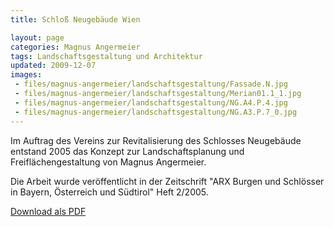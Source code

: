 ```yaml
---
title: Schloß Neugebäude Wien

layout: page
categories: Magnus Angermeier
tags: Landschaftsgestaltung und Architektur
updated: 2009-12-07
images:
 - files/magnus-angermeier/landschaftsgestaltung/Fassade.N.jpg
 - files/magnus-angermeier/landschaftsgestaltung/Merian01.1_1.jpg
 - files/magnus-angermeier/landschaftsgestaltung/NG.A4.P.4.jpg
 - files/magnus-angermeier/landschaftsgestaltung/NG.A3.P.7_0.jpg
---
```


Im Auftrag des Vereins zur Revitalisierung des Schlosses Neugebäude entstand 2005 das Konzept zur Landschaftsplanung und Freiflächengestaltung von Magnus Angermeier.

Die Arbeit wurde veröffentlicht in der Zeitschrift "ARX Burgen und Schlösser in Bayern, Österreich und Südtirol" Heft 2/2005. 

[Download als PDF](/files/magnus-angermeier/landschaftsgestaltung/Neugebaude_Bildtext.pdf)

